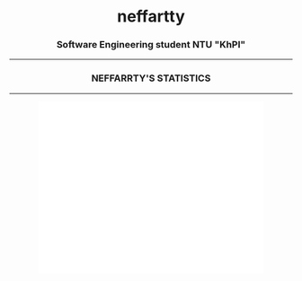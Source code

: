 <h1 align="center">neffartty</h1>
<h3 align="center">Software Engineering student NTU "KhPI"</h3>
<hr>
<h3 align="center">NEFFARRTY'S STATISTICS</h3>
<hr>
<p align="center"><img src="/github-metrics.svg" alt="Metrics" width="400"></p>
